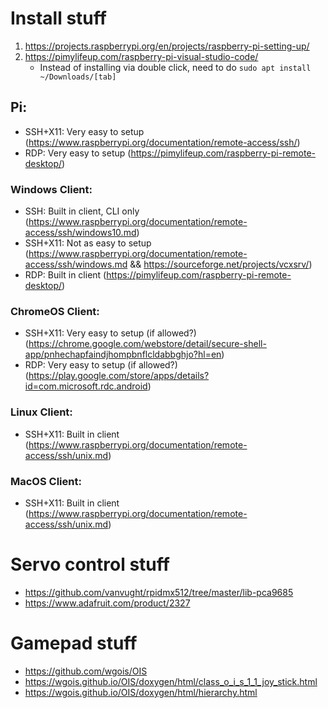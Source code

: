 # Install stuff
1. https://projects.raspberrypi.org/en/projects/raspberry-pi-setting-up/
2. https://pimylifeup.com/raspberry-pi-visual-studio-code/
     - Instead of installing via double click, need to do `sudo apt install ~/Downloads/[tab]`


## Pi:
 - SSH+X11: Very easy to setup (https://www.raspberrypi.org/documentation/remote-access/ssh/)
 - RDP: Very easy to setup (https://pimylifeup.com/raspberry-pi-remote-desktop/)


### Windows Client:
 - SSH: Built in client, CLI only (https://www.raspberrypi.org/documentation/remote-access/ssh/windows10.md)
 - SSH+X11: Not as easy to setup (https://www.raspberrypi.org/documentation/remote-access/ssh/windows.md && https://sourceforge.net/projects/vcxsrv/)
 - RDP: Built in client (https://pimylifeup.com/raspberry-pi-remote-desktop/)

### ChromeOS Client:
 - SSH+X11: Very easy to setup (if allowed?) (https://chrome.google.com/webstore/detail/secure-shell-app/pnhechapfaindjhompbnflcldabbghjo?hl=en)
 - RDP: Very easy to setup (if allowed?) (https://play.google.com/store/apps/details?id=com.microsoft.rdc.android)

### Linux Client:
 - SSH+X11: Built in client (https://www.raspberrypi.org/documentation/remote-access/ssh/unix.md)

### MacOS Client:
 - SSH+X11: Built in client (https://www.raspberrypi.org/documentation/remote-access/ssh/unix.md) 


# Servo control stuff
- https://github.com/vanvught/rpidmx512/tree/master/lib-pca9685
- https://www.adafruit.com/product/2327


# Gamepad stuff
- https://github.com/wgois/OIS
- https://wgois.github.io/OIS/doxygen/html/class_o_i_s_1_1_joy_stick.html
- https://wgois.github.io/OIS/doxygen/html/hierarchy.html
